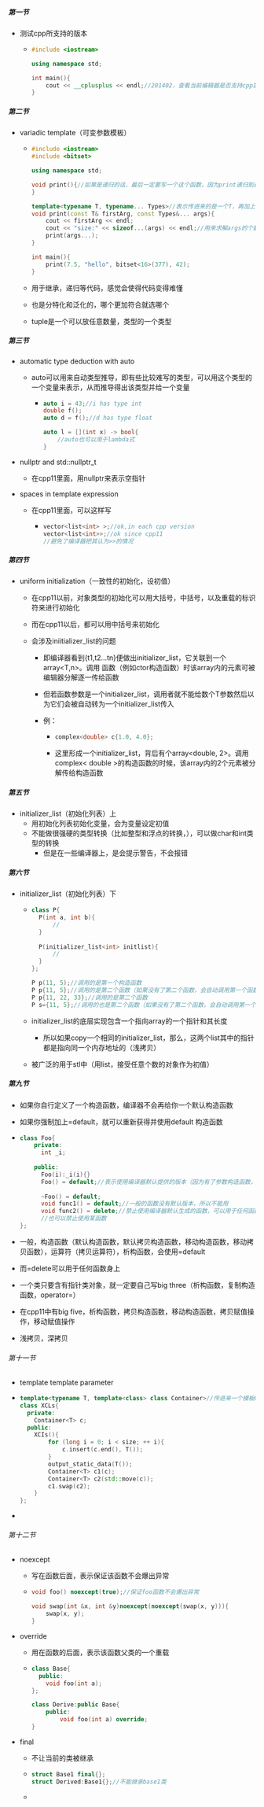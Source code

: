 ##### 第一节

- 测试cpp所支持的版本

  - ```cpp
    #include <iostream>
    
    using namespace std;
    
    int main(){
        cout << __cplusplus << endl;//201402，查看当前编辑器是否支持cpp14的版本
    }
    ```



##### 第二节

- variadic template（可变参数模板）

  - ```cpp
    #include <iostream>
    #include <bitset>
    
    using namespace std;
    
    void print(){//如果是递归的话，最后一定要写一个这个函数，因为print递归到最后args是没有东西的
    }
    
    template<typename T, typename... Types>//表示传进来的是一个T，再加上一个包（pack），即把后面的一连串变量变为一个pack，传入函数中
    void print(const T& firstArg, const Types&... args){
        cout << firstArg << endl;
        cout << "size:" << sizeof...(args) << endl;//用来求解args的个数（注意这种特殊的写法）
        print(args...);
    }
    
    int main(){
        print(7.5, "hello", bitset<16>(377), 42);
    }
    ```

  - 用于继承，递归等代码，感觉会使得代码变得难懂

  - 也是分特化和泛化的，哪个更加符合就选哪个

  - tuple是一个可以放任意数量，类型的一个类型



##### 第三节

- automatic type deduction with auto

  - auto可以用来自动类型推导，即有些比较难写的类型，可以用这个类型的一个变量来表示，从而推导得出该类型并给一个变量

    - ```cpp
      auto i = 43;//i has type int
      double f();
      auto d = f();//d has type float
      
      auto l = [](int x) -> bool{
          //auto也可以用于lambda式
      }
      ```

- nullptr and std::nullptr_t

  - 在cpp11里面，用nullptr来表示空指针

- spaces in template expression

  - 在cpp11里面，可以这样写

    - ```cpp
      vector<list<int> >;//ok,in each cpp version
      vector<list<int>>;//ok since cpp11
      //避免了编译器把其认为>>的情况
      ```



##### 第四节

- uniform initialization（一致性的初始化，设初值）

  - 在cpp11以前，对象类型的初始化可以用大括号，中括号，以及重载的标识符来进行初始化

  - 而在cpp11以后，都可以用中括号来初始化

  - 会涉及iniitializer_list<T>的问题

    - 即编译器看到{t1,t2...tn}便做出initializer_list<T>，它关联到一个array<T,n>。调用 函数（例如ctor构造函数）时该array内的元素可被编辑器分解逐一传给函数

    - 但若函数参数是一个initializer_list<T>，调用者就不能给数个T参数然后以为它们会被自动转为一个initializer_list<T>传入

    - 例：

      - ```cpp
        complex<double> c{1.0, 4.0};
        ```

      - 这里形成一个initializer_list<double>，背后有个array<double, 2>。调用complex< double >的构造函数的时候，该array内的2个元素被分解传给构造函数



##### 第五节

- initializer_list（初始化列表）上
  - 用初始化列表初始化变量，会为变量设定初值
  - 不能做很强硬的类型转换（比如整型和浮点的转换，），可以做char和int类型的转换
    - 但是在一些编译器上，是会提示警告，不会报错



##### 第六节

- initializer_list（初始化列表）下

  - ```cpp
    class P{
      P(int a, int b){
          //
      }
      
      P(initializer_list<int> initlist){
          //
      }
    };
    
    P p(11, 5);//调用的是第一个构造函数
    P p{11, 5};//调用的是第二个函数（如果没有了第二个函数，会自动调用第一个函数）
    P p{11, 22, 33};//调用的是第二个函数
    P s={11, 5};//调用的也是第二个函数（如果没有了第二个函数，会自动调用第一个函数）
    ```

  - initializer_list的底层实现包含一个指向array的一个指针和其长度

    - 所以如果copy一个相同的initializer_list，那么，这两个list其中的指针都是指向同一个内存地址的（浅拷贝）

  - 被广泛的用于stl中（用list，接受任意个数的对象作为初值）



##### 第九节

- 如果你自行定义了一个构造函数，编译器不会再给你一个默认构造函数

- 如果你强制加上=default，就可以重新获得并使用default 构造函数

- ```cpp
  class Foo{
      private:
      	int _i;
      
      public:
      	Foo(i):_i(i){}
      	Foo() = default;//表示使用编译器默认提供的版本（因为有了参数构造函数，编译器是不会提供那个默认构造的函数的）
      	
      	~Foo() = default;
      	void func1() = default;//一般的函数没有默认版本，所以不能用
      	void func2() = delete;//禁止使用编译器默认生成的函数，可以用于任何函数
      	//也可以禁止使用某函数
  };
  ```

- 一般，构造函数（默认构造函数，默认拷贝构造函数，移动构造函数，移动拷贝函数），运算符（拷贝运算符），析构函数，会使用=default

- 而=delete可以用于任何函数身上

- 一个类只要含有指针类对象，就一定要自己写big three（析构函数，复制构造函数，operator=）

- 在cpp11中有big five，析构函数，拷贝构造函数，移动构造函数，拷贝赋值操作，移动赋值操作

- 浅拷贝，深拷贝





###### 第十一节

- template template parameter

- ```cpp
  template<typename T, template<class> class Container>//传进来一个模板Container，模板的模板的类型是T
  class XCLs{
    private:
      Container<T> c;
    public:
      XCIs(){
          for (long i = 0; i < size; ++ i){
              c.insert(c.end(), T());
          }
          output_static_data(T());
          Container<T> c1(c);
          Container<T> c2(std::move(c));
          c1.swap(c2);
      }
  };
  ```

- 





###### 第十二节

- noexcept

  - 写在函数后面，表示保证该函数不会爆出异常

  - ```cpp
    void foo() noexcept(true);//保证foo函数不会爆出异常
    
    void swap(int &x, int &y)noexcept(noexcept(swap(x, y))){
        swap(x, y);
    }
    ```

- override

  - 用在函数的后面，表示该函数父类的一个重载

  - ```cpp
    class Base{
      public:
        void foo(int a);
    };
    
    class Derive:public Base{
        public:
        	void foo(int a) override;
    }
    ```

- final

  - 不让当前的类被继承

  - ```cpp
    struct Base1 final{};
    struct Derived:Base1{};//不能继承base1类
    ```

  - 
